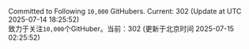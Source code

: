 Committed to Following `10,000` GitHubers. Current: <!-- FOLLOWING_COUNT -->302<!-- FOLLOWING_COUNT --> (Update at UTC <!-- LAST_UPDATED -->2025-07-14 18:25:52<!-- LAST_UPDATED -->)<br>
致力于关注`10,000`个GitHuber。当前：<!-- FOLLOWING_COUNT -->302<!-- FOLLOWING_COUNT --> (更新于北京时间 <!-- LAST_UPDATED_CST -->2025-07-15 02:25:52<!-- LAST_UPDATED_CST -->)
